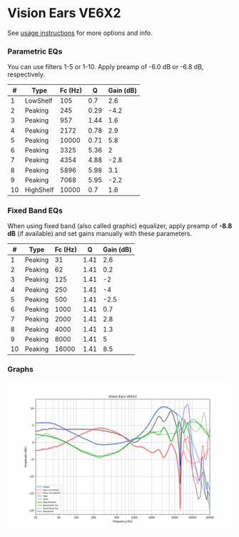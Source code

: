 # Vision Ears VE6X2
See [usage instructions](https://github.com/jaakkopasanen/AutoEq#usage) for more options and info.

### Parametric EQs
You can use filters 1-5 or 1-10. Apply preamp of -6.0 dB or -6.8 dB, respectively.

|   # | Type      |   Fc (Hz) |    Q |   Gain (dB) |
|-----|-----------|-----------|------|-------------|
|   1 | LowShelf  |       105 | 0.7  |         2.6 |
|   2 | Peaking   |       245 | 0.29 |        -4.2 |
|   3 | Peaking   |       957 | 1.44 |         1.6 |
|   4 | Peaking   |      2172 | 0.78 |         2.9 |
|   5 | Peaking   |     10000 | 0.71 |         5.8 |
|   6 | Peaking   |      3325 | 5.36 |         2   |
|   7 | Peaking   |      4354 | 4.88 |        -2.8 |
|   8 | Peaking   |      5896 | 5.98 |         3.1 |
|   9 | Peaking   |      7068 | 5.95 |        -2.2 |
|  10 | HighShelf |     10000 | 0.7  |         1.6 |

### Fixed Band EQs
When using fixed band (also called graphic) equalizer, apply preamp of **-8.8 dB** (if available) and set gains manually with these parameters.

|   # | Type    |   Fc (Hz) |    Q |   Gain (dB) |
|-----|---------|-----------|------|-------------|
|   1 | Peaking |        31 | 1.41 |         2.6 |
|   2 | Peaking |        62 | 1.41 |         0.2 |
|   3 | Peaking |       125 | 1.41 |        -2   |
|   4 | Peaking |       250 | 1.41 |        -4   |
|   5 | Peaking |       500 | 1.41 |        -2.5 |
|   6 | Peaking |      1000 | 1.41 |         0.7 |
|   7 | Peaking |      2000 | 1.41 |         2.8 |
|   8 | Peaking |      4000 | 1.41 |         1.3 |
|   9 | Peaking |      8000 | 1.41 |         5   |
|  10 | Peaking |     16000 | 1.41 |         8.5 |

### Graphs
![](./Vision%20Ears%20VE6X2.png)

